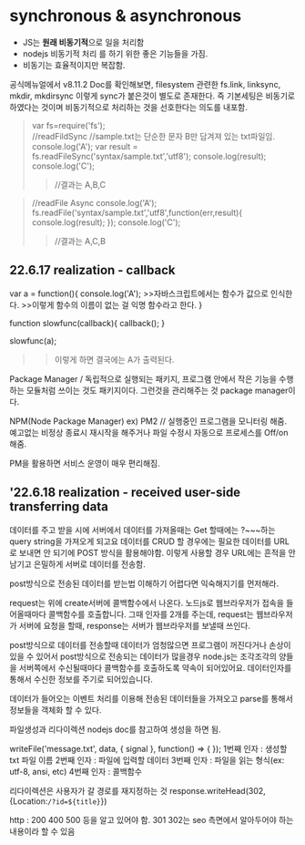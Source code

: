 # synchronous & asynchronous

- JS는 <strong>원래 비동기적</strong>으로 일을 처리함<br/>
- nodejs 비동기적 처리 를 하기 위한 좋은 기능들을 가짐.<br/>
- 비동기는 효율적이지만 복잡함. 


공식메뉴얼에서 v8.11.2 Doc를 확인해보면,
filesystem 관련한 fs.link, linksync, mkdir, mkdirsync 이렇게 sync가 붙은것이 별도로 존재한다. 즉 기본세팅은 비동기로 하였다는 것이며 비동기적으로 처리하는 것을 선호한다는 의도를 내포함.


>var fs=require('fs');  
//readFildSync
//sample.txt는 단순한 문자 B만 담겨져 있는 txt파일임.
>console.log('A');
>var result = fs.readFileSync('syntax/sample.txt','utf8');
console.log(result);
console.log('C');
>>//결과는 A,B,C


>//readFile Async
console.log('A');
fs.readFile('syntax/sample.txt','utf8',function(err,result){
    console.log(result);
});
console.log('C');
>>//결과는 A,C,B

## 22.6.17 realization - callback 

var a = function(){
    console.log('A'); 
    >>자바스크립트에서는 함수가 값으로 인식한다.
    >>이렇게 함수의 이름이 없는 걸 익명 함수라고 한다.
}

function slowfunc(callback){
    callback();
}

slowfunc(a);

>>이렇게 하면 결국에는 A가 출력된다.


Package Manager / 
독립적으로 실행되는 패키지, 프로그램 안에서 작은 기능을 수행하는 모듈처럼 쓰이는 것도 패키지이다. 
그런것을 관리해주는 것 package manager이다.

NPM(Node Package Manager)
ex) PM2 // 실행중인 프로그램을 모니터링 해줌. 예고없는 비정상 종료시 재시작을 해주거나 파일 수정시 자동으로 프로세스를 Off/on 해줌. 

PM을 활용하면 서비스 운영이 매우 편리해짐.

## '22.6.18 realization - received user-side transferring data

데이터를 주고 받을 시에 
서버에서 데이터를 가져올때는 Get 할때에는 ?~~~하는 query string을 가져오게 되고요
데이터를 CRUD 할 경우에는 필요한 데이터를 URL로 보내면 안 되기에 POST 방식을 활용해야함.
이렇게 사용할 경우 URL에는 흔적을 안 남기고 은밀하게 서버로 데이터를 전송함.


post방식으로 전송된 데이터를 받는법
이해하기 어렵다면 익숙해지기를 먼저해라. 

request는 위에 create서버에 콜백함수에서 나온다.
노드js로 웹브라우저가 접속을 들어올때마다 콜백함수를 호출합니다. 그때 인자를 2개를 주는데,
request는 웹브라우저가 서버에 요청을 할때, response는 서버가 웹브라우저를 보낼때 쓰인다. 

post방식으로 데이터를 전송할때 데이터가 엄청많으면 프로그램이 꺼진다거나 손상이 있을 수 있어서 post방식으로 전송되는 데이터가 많을경우 node.js는 조각조각의 양들을 서버쪽에서 수신될때마다 콜백함수를 호출하도록 약속이 되어있어요. 
데이터인자를 통해서 수신한 정보를 주기로 되어있습니다.

데이터가 들어오는 이벤트 처리를 이용해 전송된 데이터들을 가져오고 parse를 통해서 정보들을 객체화 할 수 있다.

파일생성과 리다이렉션
nodejs doc를 참고하여 생성을 하면 됨.

writeFile('message.txt', data, { signal }, 
function() => {
});
1번째 인자 : 생성할 txt 파일 이름
2번째 인자 : 파일에 입력할 데이터
3번째 인자 : 파일을 읽는 형식(ex: utf-8, ansi, etc) 
4번째 인자 : 콜백함수

리다이렉션은 사용자가 갈 경로를 재지정하는 것
 response.writeHead(302,{Location:`/?id=${title}`})

 http : 200 400 500 등을 알고 있어야 함.
 301 302는 seo 측면에서 알아두어야 하는 내용이라 할 수 있음 